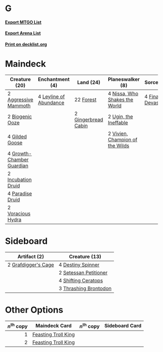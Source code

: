 # G

#### [Export MTGO List](../collection/G/G.txt)
#### [Export Arena List](../collection/G/G_arena.txt)
#### [Print on decklist.org](http://decklist.org/?deckmain=2%09Aggressive%20Mammoth%0A2%09Biogenic%20Ooze%0A4%09Finale%20of%20Devastation%0A22%09Forest%0A4%09Gilded%20Goose%0A2%09Gingerbread%20Cabin%0A4%09Growth-Chamber%20Guardian%0A2%09Incubation%20Druid%0A4%09Leyline%20of%20Abundance%0A4%09Nissa,%20Who%20Shakes%20the%20World%0A4%09Paradise%20Druid%0A2%09Ugin,%20the%20Ineffable%0A2%09Vivien,%20Champion%20of%20the%20Wilds%0A2%09Voracious%20Hydra&deckside=4%09Destiny%20Spinner%0A2%09Grafdigger's%20Cage%0A2%09Setessan%20Petitioner%0A4%09Shifting%20Ceratops%0A3%09Thrashing%20Brontodon)
# Maindeck

|                                           Creature (20)                                            |                                         Enchantment (4)                                         |                                          Land (24)                                           |                                             Planeswalker (8)                                             |                                           Sorcery (4)                                            |
|----------------------------------------------------------------------------------------------------|-------------------------------------------------------------------------------------------------|----------------------------------------------------------------------------------------------|----------------------------------------------------------------------------------------------------------|--------------------------------------------------------------------------------------------------|
|2 [Aggressive Mammoth](http://gatherer.wizards.com/Pages/Card/Details.aspx?multiverseid=450249)     |4 [Leyline of Abundance](http://gatherer.wizards.com/Pages/Card/Details.aspx?multiverseid=466933)|22 [Forest](http://gatherer.wizards.com/Pages/Card/Details.aspx?multiverseid=439860)          |4 [Nissa, Who Shakes the World](http://gatherer.wizards.com/Pages/Card/Details.aspx?multiverseid=461096)  |4 [Finale of Devastation](http://gatherer.wizards.com/Pages/Card/Details.aspx?multiverseid=461087)|
|2 [Biogenic Ooze](http://gatherer.wizards.com/Pages/Card/Details.aspx?multiverseid=457266)          |                                                                                                 |2 [Gingerbread Cabin](http://gatherer.wizards.com/Pages/Card/Details.aspx?multiverseid=473207)|2 [Ugin, the Ineffable](http://gatherer.wizards.com/Pages/Card/Details.aspx?multiverseid=460929)          |                                                                                                  |
|4 [Gilded Goose](http://gatherer.wizards.com/Pages/Card/Details.aspx?multiverseid=473122)           |                                                                                                 |                                                                                              |2 [Vivien, Champion of the Wilds](http://gatherer.wizards.com/Pages/Card/Details.aspx?multiverseid=461107)|                                                                                                  |
|4 [Growth-Chamber Guardian](http://gatherer.wizards.com/Pages/Card/Details.aspx?multiverseid=457272)|                                                                                                 |                                                                                              |                                                                                                          |                                                                                                  |
|2 [Incubation Druid](http://gatherer.wizards.com/Pages/Card/Details.aspx?multiverseid=457275)       |                                                                                                 |                                                                                              |                                                                                                          |                                                                                                  |
|4 [Paradise Druid](http://gatherer.wizards.com/Pages/Card/Details.aspx?multiverseid=461098)         |                                                                                                 |                                                                                              |                                                                                                          |                                                                                                  |
|2 [Voracious Hydra](http://gatherer.wizards.com/Pages/Card/Details.aspx?multiverseid=466954)        |                                                                                                 |                                                                                              |                                                                                                          |                                                                                                  |


# Sideboard

|                                         Artifact (2)                                         |                                         Creature (13)                                          |
|----------------------------------------------------------------------------------------------|------------------------------------------------------------------------------------------------|
|2 [Grafdigger's Cage](http://gatherer.wizards.com/Pages/Card/Details.aspx?multiverseid=278452)|4 [Destiny Spinner](http://gatherer.wizards.com/Pages/Card/Details.aspx?multiverseid=476419)    |
|                                                                                              |2 [Setessan Petitioner](http://gatherer.wizards.com/Pages/Card/Details.aspx?multiverseid=476450)|
|                                                                                              |4 [Shifting Ceratops](http://gatherer.wizards.com/Pages/Card/Details.aspx?multiverseid=466948)  |
|                                                                                              |3 [Thrashing Brontodon](http://gatherer.wizards.com/Pages/Card/Details.aspx?multiverseid=456570)|


# Other Options

|*n*<sup>th</sup> copy|                                        Maindeck Card                                         |*n*<sup>th</sup> copy|Sideboard Card|
|--------------------:|----------------------------------------------------------------------------------------------|---------------------|--------------|
|                    1|[Feasting Troll King](http://gatherer.wizards.com/Pages/Card/Details.aspx?multiverseid=473114)|                     |              |
|                    2|[Feasting Troll King](http://gatherer.wizards.com/Pages/Card/Details.aspx?multiverseid=473114)|                     |              |

